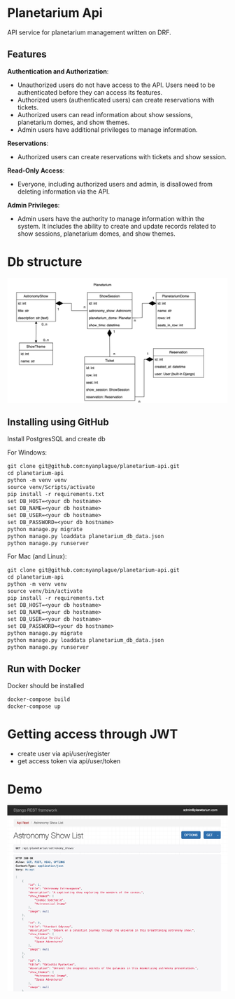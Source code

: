 # Planetarium Api

API service for planetarium management written on DRF.

## Features

**Authentication and Authorization**:

* Unauthorized users do not have access to the API. Users need to be authenticated before they can access its features.
* Authorized users (authenticated users) can create reservations with tickets.
* Authorized users can read information about show sessions, planetarium domes, and show themes.
* Admin users have additional privileges to manage information.

**Reservations**:

* Authorized users can create reservations with tickets and show session.

**Read-Only Access**:

* Everyone, including authorized users and admin, is disallowed from deleting information via the API.

**Admin Privileges**:

* Admin users have the authority to manage information within the system. It includes the ability to create and update records related to show sessions, planetarium domes, and show themes.

# Db structure
![Db structure](demo/planetarium_db.png)

## Installing using GitHub

Install PostgresSQL and create db

For Windows:
```shell
git clone git@github.com:nyanplague/planetarium-api.git
cd planetarium-api
python -m venv venv
source venv/Scripts/activate
pip install -r requirements.txt
set DB_HOST=<your db hostname>
set DB_NAME=<your db hostname>
set DB_USER=<your db hostname>
set DB_PASSWORD=<your db hostname>
python manage.py migrate
python manage.py loaddata planetarium_db_data.json
python manage.py runserver
```
For Mac (and Linux):
```shell
git clone git@github.com:nyanplague/planetarium-api.git
cd planetarium-api
python -m venv venv
source venv/bin/activate
pip install -r requirements.txt
set DB_HOST=<your db hostname>
set DB_NAME=<your db hostname>
set DB_USER=<your db hostname>
set DB_PASSWORD=<your db hostname>
python manage.py migrate
python manage.py loaddata planetarium_db_data.json
python manage.py runserver
```

## Run with Docker
Docker should be installed
```shell
docker-compose build
docker-compose up
```
# Getting access through JWT
* create user via api/user/register
* get access token via api/user/token

# Demo
![Api Demo](demo/demo.png)
